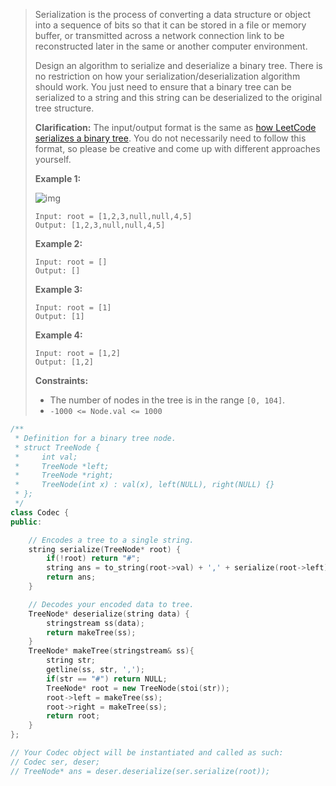 > Serialization is the process of converting a data structure or object into a sequence of bits so that it can be stored in a file or memory buffer, or transmitted across a network connection link to be reconstructed later in the same or another computer environment.
>
> Design an algorithm to serialize and deserialize a binary tree. There is no restriction on how your serialization/deserialization algorithm should work. You just need to ensure that a binary tree can be serialized to a string and this string can be deserialized to the original tree structure.
>
> **Clarification:** The input/output format is the same as [how LeetCode serializes a binary tree](https://leetcode.com/faq/#binary-tree). You do not necessarily need to follow this format, so please be creative and come up with different approaches yourself.
>
>  
>
> **Example 1:**
>
> ![img](https://assets.leetcode.com/uploads/2020/09/15/serdeser.jpg)
>
> ```
> Input: root = [1,2,3,null,null,4,5]
> Output: [1,2,3,null,null,4,5]
> ```
>
> **Example 2:**
>
> ```
> Input: root = []
> Output: []
> ```
>
> **Example 3:**
>
> ```
> Input: root = [1]
> Output: [1]
> ```
>
> **Example 4:**
>
> ```
> Input: root = [1,2]
> Output: [1,2]
> ```
>
>  
>
> **Constraints:**
>
> - The number of nodes in the tree is in the range `[0, 104]`.
> - `-1000 <= Node.val <= 1000`

```cpp
/**
 * Definition for a binary tree node.
 * struct TreeNode {
 *     int val;
 *     TreeNode *left;
 *     TreeNode *right;
 *     TreeNode(int x) : val(x), left(NULL), right(NULL) {}
 * };
 */
class Codec {
public:

    // Encodes a tree to a single string.
    string serialize(TreeNode* root) {
        if(!root) return "#";
        string ans = to_string(root->val) + ',' + serialize(root->left) + ',' + serialize(root->right);
        return ans;
    }

    // Decodes your encoded data to tree.
    TreeNode* deserialize(string data) {
        stringstream ss(data);
        return makeTree(ss);
    }
    TreeNode* makeTree(stringstream& ss){
        string str;
        getline(ss, str, ',');
        if(str == "#") return NULL;
        TreeNode* root = new TreeNode(stoi(str));
        root->left = makeTree(ss);
        root->right = makeTree(ss);
        return root;
    }
};

// Your Codec object will be instantiated and called as such:
// Codec ser, deser;
// TreeNode* ans = deser.deserialize(ser.serialize(root));
```

